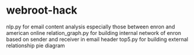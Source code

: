 # webroot-hack
nlp.py for email content analysis especially those between enron and american online
relation_graph.py for building internal network of enron based on sender and receiver in email header
top5.py for building external relationship pie diagram

